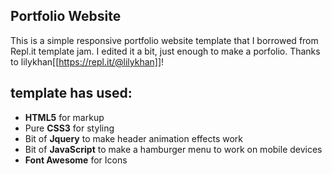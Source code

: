 ## Portfolio Website

This is a simple responsive portfolio website template that I borrowed from Repl.it template jam. I edited it a bit, just enough to make a porfolio. Thanks to lilykhan[[https://repl.it/@lilykhan]]!
## template has used:
+ **HTML5** for markup
+ Pure **CSS3** for styling 
+ Bit of **Jquery** to make header animation effects work
+ Bit of **JavaScript** to make a hamburger menu to work on mobile devices 
+ **Font Awesome** for Icons 
